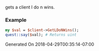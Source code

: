 gets a client l do n wins.
### Example

```perl
my $val = $client->GetLDoNWins();
quest::say($val); # Returns uint
```


Generated On 2018-04-29T00:35:14-07:00